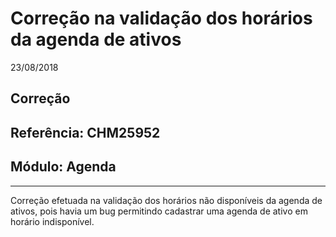 # Correção na validação dos horários da agenda de ativos
23/08/2018
## Correção
## Referência: CHM25952
## Módulo: Agenda
***

Correção efetuada na validação dos horários não disponíveis da agenda de ativos, pois havia um bug permitindo cadastrar uma agenda de ativo em horário indisponível.